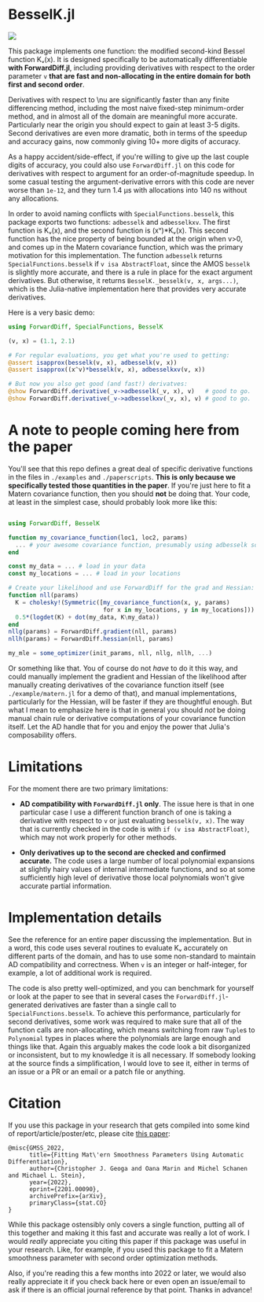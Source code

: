 
# BesselK.jl

[build-latest-img]: https://github.com/cgeoga/BesselK.jl/workflows/CI/badge.svg
[build-url]: https://github.com/cgeoga/BesselK.jl/actions?query=workflow

[![][build-latest-img]][build-url] 

This package implements one function: the modified second-kind Bessel function
Kᵥ(x). It is designed specifically to be automatically differentiable **with
ForwardDiff.jl**, including providing derivatives with respect to the order
parameter `v` **that are fast and non-allocating in the entire domain for both
first and second order**.

Derivatives with respect to \nu are significantly faster than any finite
differencing method, including the most naive fixed-step minimum-order method,
and in almost all of the domain are meaningful more accurate. Particularly near
the origin you should expect to gain at least 3-5 digits. Second derivatives are
even more dramatic, both in terms of the speedup and accuracy gains, now
commonly giving 10+ more digits of accuracy.

As a happy accident/side-effect, if you're willing to give up the last couple
digits of accuracy, you could also use `ForwardDiff.jl` on this code for
derivatives with respect to argument for an order-of-magnitude speedup. In some
casual testing the argument-derivative errors with this code are never worse
than `1e-12`, and they turn 1.4 μs with allocations into 140 ns without any
allocations. 

In order to avoid naming conflicts with `SpecialFunctions.besselk`, this package
exports two functions: `adbesselk` and `adbesselkxv`. The first function is
Kᵥ(x), and the second function is (xᵛ)*Kᵥ(x). This second function has
the nice property of being bounded at the origin when v>0, and comes up in the
Matern covariance function, which was the primary motivation for this
implementation. The function `adbesselk` returns `SpecialFunctions.besselk` if
`v isa AbstractFloat`, since the AMOS `besselk` is slightly more accurate, and
there is a rule in place for the exact argument derivatives. But otherwise, it
returns `BesselK._besselk(v, x, args...)`, which is the Julia-native
implementation here that provides very accurate derivatives.

Here is a very basic demo:
```julia
using ForwardDiff, SpecialFunctions, BesselK

(v, x) = (1.1, 2.1)

# For regular evaluations, you get what you're used to getting:
@assert isapprox(besselk(v, x), adbesselk(v, x))
@assert isapprox((x^v)*besselk(v, x), adbesselkxv(v, x))

# But now you also get good (and fast!) derivatves:
@show ForwardDiff.derivative(_v->adbesselk(_v, x), v)   # good to go.
@show ForwardDiff.derivative(_v->adbesselkxv(_v, x), v) # good to go.
```

# A note to people coming here from the paper
You'll see that this repo defines a great deal of specific derivative functions
in the files in `./examples` and `./paperscripts`. **This is only because we
specifically tested those quantities in the paper**. If you're just here to fit
a Matern covariance function, then you should **not** be doing that. Your code,
at least in the simplest case, should probably look more like this:
```julia

using ForwardDiff, BesselK

function my_covariance_function(loc1, loc2, params)
  ... # your awesome covariance function, presumably using adbesselk somewhere.
end

const my_data = ... # load in your data
const my_locations = ... # load in your locations

# Create your likelihood and use ForwardDiff for the grad and Hessian:
function nll(params)
  K = cholesky!(Symmetric([my_covariance_function(x, y, params) 
                           for x in my_locations, y in my_locations]))
  0.5*(logdet(K) + dot(my_data, K\my_data))
end
nllg(params) = ForwardDiff.gradient(nll, params)
nllh(params) = ForwardDiff.hessian(nll, params)

my_mle = some_optimizer(init_params, nll, nllg, nllh, ...)
```
Or something like that. You of course do not *have* to do it this way, and could
manually implement the gradient and Hessian of the likelihood after manually
creating derivatives of the covariance function itself (see
`./example/matern.jl` for a demo of that), and manual implementations,
particularly for the Hessian, will be faster if they are thoughtful enough. But
what I mean to emphasize here is that in general you should *not* be doing
manual chain rule or derivative computations of your covariance function itself.
Let the AD handle that for you and enjoy the power that Julia's composability
offers.

# Limitations

For the moment there are two primary limitations:

* **AD compatibility with `ForwardDiff.jl` only**. The issue here is that in one
  particular case I use a different function branch of one is taking a
  derivative with respect to `v` or just evaluating `besselk(v, x)`. The way that
  is currently checked in the code is with `if (v isa AbstractFloat)`, which may
  not work properly for other methods.

* **Only derivatives up to the second are checked and confirmed accurate.** The
  code uses a large number of local polynomial expansions at slightly hairy
  values of internal intermediate functions, and so at some sufficiently high
  level of derivative those local polynomials won't give accurate partial
  information.

# Implementation details

See the reference for an entire paper discussing the implementation. But in a
word, this code uses several routines to evaluate Kᵥ accurately on different
parts of the domain, and has to use some non-standard to maintain AD
compatibility and correctness. When `v` is an integer or half-integer, for
example, a lot of additional work is required.

The code is also pretty well-optimized, and you can benchmark for yourself or
look at the paper to see that in several cases the `ForwardDiff.jl`-generated
derivatives are faster than a single call to `SpecialFunctions.besselk`. To
achieve this performance, particularly for second derivatives, some work was
required to make sure that all of the function calls are non-allocating, which
means switching from raw `Tuple`s to `Polynomial` types in places where the
polynomials are large enough and things like that. Again this arguably makes the
code look a bit disorganized or inconsistent, but to my knowledge it is all
necessary. If somebody looking at the source finds a simplification, I would
love to see it, either in terms of an issue or a PR or an email or a patch file
or anything. 

# Citation

If you use this package in your research that gets compiled into some kind of
report/article/poster/etc, please cite [this paper](https://arxiv.org/abs/2201.00090):
```
@misc{GMSS_2022,
      title={Fitting Mat\'ern Smoothness Parameters Using Automatic Differentiation}, 
      author={Christopher J. Geoga and Oana Marin and Michel Schanen and Michael L. Stein},
      year={2022},
      eprint={2201.00090},
      archivePrefix={arXiv},
      primaryClass={stat.CO}
}
```
While this package ostensibly only covers a single function, putting all of this
together and making it this fast and accurate was really a lot of work. I would
*really* appreciate you citing this paper if this package was useful in your
research. Like, for example, if you used this package to fit a Matern smoothness
parameter with second order optimization methods.

Also, if you're reading this a few months into 2022 or later, we would also
really appreciate it if you check back here or even open an issue/email to ask
if there is an official journal reference by that point. Thanks in advance!

